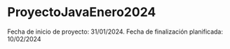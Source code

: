# ProyectoJavaEnero2024
Fecha de inicio de proyecto: 31/01/2024. Fecha de finalización planificada: 10/02/2024
